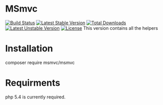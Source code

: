 # MSmvc
[![Build Status](https://travis-ci.org/GO2DESTROY/MSmvc.svg?branch=master)](https://travis-ci.org/GO2DESTROY/MSmvc)
[![Latest Stable Version](https://poser.pugx.org/msmvc/msmvc/v/stable)](https://packagist.org/packages/msmvc/msmvc) [![Total Downloads](https://poser.pugx.org/msmvc/msmvc/downloads)](https://packagist.org/packages/msmvc/msmvc) [![Latest Unstable Version](https://poser.pugx.org/msmvc/msmvc/v/unstable)](https://packagist.org/packages/msmvc/msmvc) [![License](https://poser.pugx.org/msmvc/msmvc/license)](https://packagist.org/packages/msmvc/msmvc)
This version contains all the helpers

# Installation
composer require msmvc/msmvc

# Requirments
php 5.4 is currently required.
